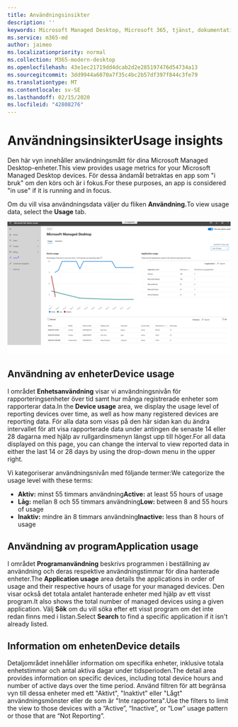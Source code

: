 ```yaml
---
title: Användningsinsikter
description: ''
keywords: Microsoft Managed Desktop, Microsoft 365, tjänst, dokumentation
ms.service: m365-md
author: jaimeo
ms.localizationpriority: normal
ms.collection: M365-modern-desktop
ms.openlocfilehash: 43e1ec21719dd4dcab2d2e285197476d54734a13
ms.sourcegitcommit: 3dd9944a6070a7f35c4bc2b57df397f844c3fe79
ms.translationtype: MT
ms.contentlocale: sv-SE
ms.lasthandoff: 02/15/2020
ms.locfileid: "42808276"
---
```

# <a name="usage-insights"></a><span data-ttu-id="e838c-103">Användningsinsikter</span><span class="sxs-lookup"><span data-stu-id="e838c-103">Usage insights</span></span>
<span data-ttu-id="e838c-104">Den här vyn innehåller användningsmått för dina Microsoft Managed Desktop-enheter.</span><span class="sxs-lookup"><span data-stu-id="e838c-104">This view provides usage metrics for your Microsoft Managed Desktop devices.</span></span> <span data-ttu-id="e838c-105">För dessa ändamål betraktas en app som "i bruk" om den körs och är i fokus.</span><span class="sxs-lookup"><span data-stu-id="e838c-105">For these purposes, an app is considered "in use" if it is running and in focus.</span></span>

<span data-ttu-id="e838c-106">Om du vill visa användningsdata väljer du fliken **Användning.**</span><span class="sxs-lookup"><span data-stu-id="e838c-106">To view usage data, select the **Usage** tab.</span></span>

![Användningsfönstret.](../../media/insights_usage.png)

## <a name="device-usage"></a><span data-ttu-id="e838c-111">Användning av enheter</span><span class="sxs-lookup"><span data-stu-id="e838c-111">Device usage</span></span>

<span data-ttu-id="e838c-112">I området **Enhetsanvändning** visar vi användningsnivån för rapporteringsenheter över tid samt hur många registrerade enheter som rapporterar data.</span><span class="sxs-lookup"><span data-stu-id="e838c-112">In the **Device usage** area, we display the usage level of reporting devices over time, as well as how many registered devices are reporting data.</span></span> <span data-ttu-id="e838c-113">För alla data som visas på den här sidan kan du ändra intervallet för att visa rapporterade data under antingen de senaste 14 eller 28 dagarna med hjälp av rullgardinsmenyn längst upp till höger.</span><span class="sxs-lookup"><span data-stu-id="e838c-113">For all data displayed on this page, you can change the interval to view reported data in either the last 14 or 28 days by using the drop-down menu in the upper right.</span></span>

<span data-ttu-id="e838c-114">Vi kategoriserar användningsnivån med följande termer:</span><span class="sxs-lookup"><span data-stu-id="e838c-114">We categorize the usage level with these terms:</span></span>

- <span data-ttu-id="e838c-115">**Aktiv:** minst 55 timmars användning</span><span class="sxs-lookup"><span data-stu-id="e838c-115">**Active:** at least 55 hours of usage</span></span>
- <span data-ttu-id="e838c-116">**Låg:** mellan 8 och 55 timmars användning</span><span class="sxs-lookup"><span data-stu-id="e838c-116">**Low:** between 8 and 55 hours of usage</span></span>
- <span data-ttu-id="e838c-117">**Inaktiv:** mindre än 8 timmars användning</span><span class="sxs-lookup"><span data-stu-id="e838c-117">**Inactive:** less than 8 hours of usage</span></span>




## <a name="application-usage"></a><span data-ttu-id="e838c-118">Användning av program</span><span class="sxs-lookup"><span data-stu-id="e838c-118">Application usage</span></span>

<span data-ttu-id="e838c-119">I området **Programanvändning** beskrivs programmen i beställning av användning och deras respektive användningstimmar för dina hanterade enheter.</span><span class="sxs-lookup"><span data-stu-id="e838c-119">The **Application usage** area details the applications in order of usage and their respective hours of usage for your managed devices.</span></span> <span data-ttu-id="e838c-120">Den visar också det totala antalet hanterade enheter med hjälp av ett visst program.</span><span class="sxs-lookup"><span data-stu-id="e838c-120">It also shows the total number of managed devices using a given application.</span></span> <span data-ttu-id="e838c-121">Välj **Sök** om du vill söka efter ett visst program om det inte redan finns med i listan.</span><span class="sxs-lookup"><span data-stu-id="e838c-121">Select **Search** to find a specific application if it isn't already listed.</span></span>


## <a name="device-details"></a><span data-ttu-id="e838c-122">Information om enheten</span><span class="sxs-lookup"><span data-stu-id="e838c-122">Device details</span></span>
<span data-ttu-id="e838c-123">Detaljområdet innehåller information om specifika enheter, inklusive totala enhetstimmar och antal aktiva dagar under tidsperioden.</span><span class="sxs-lookup"><span data-stu-id="e838c-123">The detail area provides information on specific devices, including total device hours and number of active days over the time period.</span></span> <span data-ttu-id="e838c-124">Använd filtren för att begränsa vyn till dessa enheter med ett "Aktivt", "Inaktivt" eller "Lågt" användningsmönster eller de som är "Inte rapportera".</span><span class="sxs-lookup"><span data-stu-id="e838c-124">Use the filters to limit the view to those devices with a “Active”, “Inactive”, or “Low” usage pattern or those that are “Not Reporting”.</span></span> 
